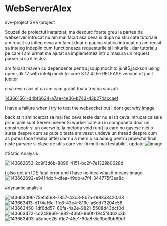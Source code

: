 # WebServerAlex
svv-project
SVV-project

Scuzati de proiectul inatarziat, ma descurc foarte greu la partea de webserver intrucat nu am mai facut asa ceva si dupa nu stiu cate tutoriale am reusit sa intleg ceva am facut doar o pagina statica intrucat nu am reusit sa inteleg indeplin cum functioneaza requesturile si linkurile , dar tutorialu pe care l am urmat ma ajutat sa implementez intr o masura un request parser si sa il testez.

am folosit maven cu dependente pentru jsoup,mochito,junit5,jackson
using open-jdk 17 with intelij
mockito-core 3.12.4
the RELEASE version of junit jupiter




o sa revin aici pt ca am cam grabit toata treaba scuzati

[143661561-d4bf6634-a7ae-4e36-b743-d3b274accaef](https://user-images.githubusercontent.com/62361292/144742662-55c48164-ffc1-458a-a15d-71075b016f5d.png)


i have a failure when i try to test the websocket but i dont get why 
[image](https://user-images.githubusercontent.com/62361292/144742710-9e5f7622-5e2d-4e55-9c9e-e3527b00ec56.png)



back at it amincercat sa mai fac ceva teste dar nu a isit ceva intrucat calsele principale sunt ServerLisener Si worker care au in componeta doar un construcotr si un overwrite la metoda void run() la care  nu gasesc nici o sursa despre cum as pute o testa am vazut undeva un thread despre cum as putea face treaba altfel dar nu a mers 
o sa adaug pentru proiectul final niste parsere si clase de utils care vor fii mult mai testabile .
update 
![image](https://user-images.githubusercontent.com/62361292/145144638-a3cbe16c-f0d8-4560-8506-6224753024c7.png)








#Static Analysis


![143662653-2c9f3d6b-8896-4151-bc2f-7e1329b0628d](https://user-images.githubusercontent.com/62361292/144742615-66dedc9f-9bdc-4489-93e1-fb04a4cbcfd2.png)


i also got an IDE fatal error and i have no idea what it means image
![143662692-e9414dc4-dfaa-49db-a7f4-344775f3ea8c](https://user-images.githubusercontent.com/62361292/144742631-635ad3c0-3360-4613-af58-fe51ade81f5a.png)


#dynamic analisis 

![143663396-75efa568-7857-43c3-8b7a-f993a8420a18](https://user-images.githubusercontent.com/62361292/144742575-72230d48-b50e-48ac-86cc-c39e03705cc8.png)
![143663413-d174af6e-1fe6-43e4-816e-a6dd73204c58](https://user-images.githubusercontent.com/62361292/144742579-eae51382-243c-4e10-9ff2-e8264b3b9ff4.png)
![143663450-1df6dd57-60fa-4a2e-9821-5508d43dcf0d](https://user-images.githubusercontent.com/62361292/144742581-90761639-bab3-4025-ac10-8283f7f8d84e.png)
![143663472-cd248966-1682-43b0-960f-1945f4d62c3b](https://user-images.githubusercontent.com/62361292/144742586-ededd980-b708-4af1-9ab5-b49e31f17574.png)
![143663493-a3dbee26-b1c7-45e1-90a8-8e3be6bb89df](https://user-images.githubusercontent.com/62361292/144742595-c2712a46-6103-4525-bf90-e11243bc801a.png)
